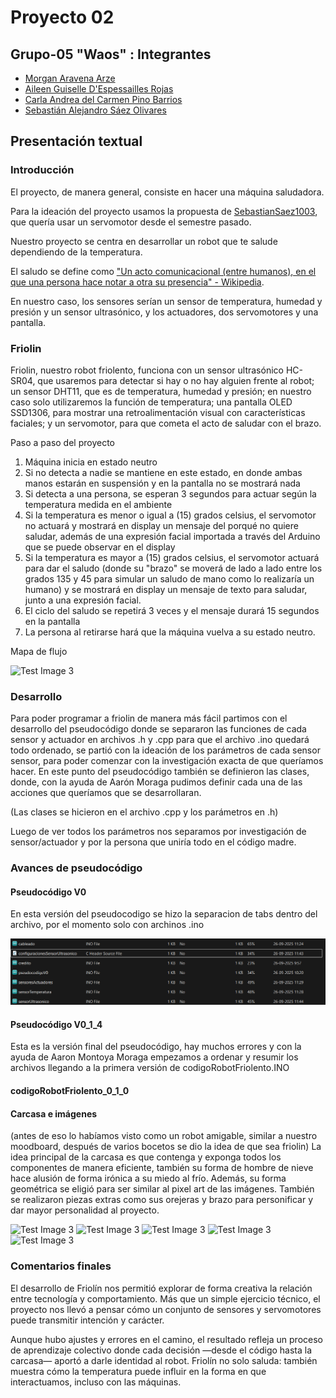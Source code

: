 # Proyecto 02

## Grupo-05 "Waos" : Integrantes

- [Morgan Aravena Arze](https://github.com/Mosswhosmoss)
- [Aileen Guiselle D'Espessailles Rojas](https://github.com/aileendespessailles-design)
- [Carla Andrea del Carmen Pino Barrios](https://github.com/Coff4)
- [Sebastián Alejandro Sáez Olivares](https://github.com/SebastianSaez1003)

## Presentación textual

### Introducción

El proyecto, de manera general, consiste en hacer una máquina saludadora.

Para la ideación del proyecto usamos la propuesta de [SebastianSaez1003](https://github.com/SebastianSaez1003), que quería usar un servomotor desde el semestre pasado.

Nuestro proyecto se centra en desarrollar un robot que te salude dependiendo de la temperatura.

El saludo se define como ["Un acto comunicacional (entre humanos), en el que una persona hace notar a otra su presencia" - Wikipedia](https://es.wikipedia.org/wiki/Saludo).

En nuestro caso, los sensores serían un sensor de temperatura, humedad y presión y un sensor ultrasónico, y los actuadores, dos servomotores y una pantalla.

### Friolin

Friolin, nuestro robot friolento, funciona con un sensor ultrasónico HC-SR04, que usaremos para detectar si hay o no hay alguien frente al robot; un sensor DHT11, que es de temperatura, humedad y presión; en nuestro caso solo utilizaremos la función de temperatura; una pantalla OLED SSD1306, para mostrar una retroalimentación visual con características faciales; y un servomotor, para que cometa el acto de saludar con el brazo.

Paso a paso del proyecto

1. Máquina inicia en estado neutro
2. Si no detecta a nadie se mantiene en este estado, en donde ambas manos estarán en suspensión y en la pantalla no se mostrará nada
3. Si detecta a una persona, se esperan 3 segundos para actuar según la temperatura medida en el ambiente
4. Si la temperatura es menor o igual a (15) grados celsius, el servomotor no actuará y mostrará en display un mensaje del porqué no quiere saludar, además de una expresión facial importada a través del Arduino que se puede observar en el display
5. Si la temperatura es mayor a (15) grados celsius, el servomotor actuará para dar el saludo (donde su "brazo" se moverá de lado a lado entre los grados 135 y 45 para simular un saludo de mano como lo realizaría un humano) y se mostrará en display un mensaje de texto para saludar, junto a una expresión facial.
6. El ciclo del saludo se repetirá 3 veces y el mensaje durará 15 segundos en la pantalla
7. La persona al retirarse hará que la máquina vuelva a su estado neutro.

Mapa de flujo

![Test Image 3](https://raw.githubusercontent.com/aileendespessailles-design/dis8645-2025-02-procesos/refs/heads/main/00-proyecto-02/grupo-05/imagenes/mapa%20de%20flujo.png)

### Desarrollo

Para poder programar a friolin de manera más fácil partimos con el desarrollo del pseudocódigo donde se separaron las funciones de cada sensor y actuador  en archivos .h y .cpp para que el archivo .ino quedará todo ordenado, se partió con la ideación de los parámetros de cada sensor sensor, para poder comenzar con la investigación exacta de que queríamos hacer.
En este punto del pseudocódigo también se definieron las clases, donde, con la ayuda de Aarón Moraga pudimos definir cada una de las acciones que queríamos que se desarrollaran.

(Las clases se hicieron en el archivo .cpp y los parámetros en .h)

Luego de ver todos los parámetros nos separamos por investigación de sensor/actuador y por la persona que uniría todo en el código madre.

### Avances de pseudocódigo

#### Pseudocódigo V0

En esta versión del pseudocodigo se hizo la separacion de tabs dentro del archivo, por el momento solo con archinos .ino

![carpeta pseudocodigo](imagenes/pseudocodigoV0.png)

#### Pseudocódigo V0_1_4

Esta es la versión final del pseudocódigo, hay muchos errores y con la ayuda de Aaron Montoya Moraga empezamos a ordenar y resumir los archivos  llegando a la primera versión de codigoRobotFriolento.INO

#### codigoRobotFriolento_0_1_0

#### Carcasa e imágenes

(antes de eso lo habíamos visto como un robot amigable, similar a nuestro moodboard, después de varios bocetos se dio la idea de que sea friolin)
La idea principal de la carcasa es que contenga y exponga todos los componentes de manera eficiente, también su forma de hombre de nieve hace alusión de forma irónica a su miedo al frío. Además, su forma geométrica se eligió para ser similar al pixel art de las imágenes. También se realizaron piezas extras como sus orejeras y brazo para personificar y dar mayor personalidad al proyecto.

![Test Image 3](https://raw.githubusercontent.com/aileendespessailles-design/dis8645-2025-02-procesos/refs/heads/main/00-proyecto-02/grupo-05/imagenes/cara%201.png)
![Test Image 3](https://raw.githubusercontent.com/aileendespessailles-design/dis8645-2025-02-procesos/refs/heads/main/00-proyecto-02/grupo-05/imagenes/cara%202.png)
![Test Image 3](https://raw.githubusercontent.com/aileendespessailles-design/dis8645-2025-02-procesos/refs/heads/main/00-proyecto-02/grupo-05/imagenes/cara%203.png)
![Test Image 3](https://github.com/aileendespessailles-design/dis8645-2025-02-procesos/blob/main/00-proyecto-02/grupo-05/imagenes/descuartizado.png)
![Test Image 3](https://raw.githubusercontent.com/aileendespessailles-design/dis8645-2025-02-procesos/refs/heads/main/00-proyecto-02/grupo-05/imagenes/cables.jpeg)

### Comentarios finales

El desarrollo de Friolín nos permitió explorar de forma creativa la relación entre tecnología y comportamiento. Más que un simple ejercicio técnico, el proyecto nos llevó a pensar cómo un conjunto de sensores y servomotores puede transmitir intención y carácter.

Aunque hubo ajustes y errores en el camino, el resultado refleja un proceso de aprendizaje colectivo donde cada decisión —desde el código hasta la carcasa— aportó a darle identidad al robot. Friolín no solo saluda: también muestra cómo la temperatura puede influir en la forma en que interactuamos, incluso con las máquinas.
